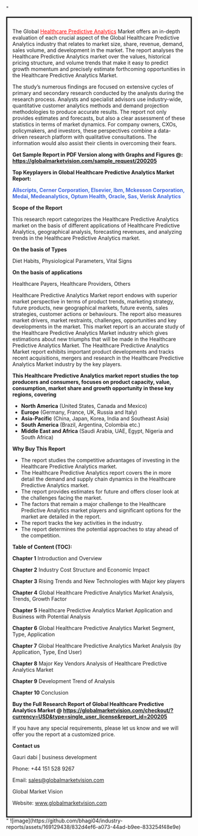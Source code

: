 "<div style='border: 3px solid black; padding: 1em;'>

The Global <a style='color: #ff0000;' href='https://globalmarketvision.com/reports/global-healthcare-predictive-analytics-market/200205'>Healthcare Predictive Analytics</a> Market offers an in-depth evaluation of each crucial aspect of the Global Healthcare Predictive Analytics industry that relates to market size, share, revenue, demand, sales volume, and development in the market. The report analyses the Healthcare Predictive Analytics market over the values, historical pricing structure, and volume trends that make it easy to predict growth momentum and precisely estimate forthcoming opportunities in the Healthcare Predictive Analytics Market.

The study’s numerous findings are focused on extensive cycles of primary and secondary research conducted by the analysts during the research process. Analysts and specialist advisors use industry-wide, quantitative customer analytics methods and demand projection methodologies to produce accurate results. The report not only provides estimates and forecasts, but also a clear assessment of these statistics in terms of market dynamics. For company owners, CXOs, policymakers, and investors, these perspectives combine a data-driven research platform with qualitative consultations. The information would also assist their clients in overcoming their fears.

<strong>Get Sample Report in PDF Version along with Graphs and Figures @</strong><strong>:</strong><strong> <a style='color: #ff0000;' href='https://globalmarketvision.com/sample_request/200205?utm_source=linkedinPulse&utm_medium=Bhagi&utm_campaign=Bhagi'><strong>https://globalmarketvision.com/sample_request/200205</strong></a></strong>

<strong>Top Keyplayers in Global Healthcare Predictive Analytics Market Report:</strong>

<strong style='color: #4169e1;'>Allscripts, Cerner Corporation, Elsevier, Ibm, Mckesson Corporation, Medai, Medeanalytics, Optum Health, Oracle, Sas, Verisk Analytics</strong>

<strong>Scope of the Report</strong>

This research report categorizes the Healthcare Predictive Analytics market on the basis of different applications of Healthcare Predictive Analytics, geographical analysis, forecasting revenues, and analyzing trends in the Healthcare Predictive Analytics market.

<strong>On the basis of Types</strong>

Diet Habits, Physiological Parameters, Vital Signs

<strong>On the basis of applications</strong>

Healthcare Payers, Healthcare Providers, Others

Healthcare Predictive Analytics Market report endows with superior market perspective in terms of product trends, marketing strategy, future products, new geographical markets, future events, sales strategies, customer actions or behaviours. The report also measures market drivers, market restraints, challenges, opportunities and key developments in the market. This market report is an accurate study of the Healthcare Predictive Analytics Market industry which gives estimations about new triumphs that will be made in the Healthcare Predictive Analytics Market. The Healthcare Predictive Analytics Market report exhibits important product developments and tracks recent acquisitions, mergers and research in the Healthcare Predictive Analytics Market industry by the key players.

<strong>This Healthcare Predictive Analytics market report studies the top producers and consumers, focuses on product capacity, value, consumption, market share and growth opportunity in these key regions, covering</strong>
<ul>
  <li><strong>North America</strong> (United States, Canada and Mexico)</li>
  <li><strong>Europe</strong> (Germany, France, UK, Russia and Italy)</li>
  <li><strong>Asia-Pacific</strong> (China, Japan, Korea, India and Southeast Asia)</li>
  <li><strong>South America</strong> (Brazil, Argentina, Colombia etc.)</li>
  <li><strong>Middle East and Africa</strong> (Saudi Arabia, UAE, Egypt, Nigeria and South Africa)</li>
</ul>
<strong>Why Buy This Report</strong>
<ul>
  <li>The report studies the competitive advantages of investing in the Healthcare Predictive Analytics market.</li>
  <li>The Healthcare Predictive Analytics report covers the in more detail the demand and supply chain dynamics in the Healthcare Predictive Analytics market.</li>
  <li>The report provides estimates for future and offers closer look at the challenges facing the market.</li>
  <li>The factors that remain a major challenge to the Healthcare Predictive Analytics market players and significant options for the market are detailed in the report.</li>
  <li>The report tracks the key activities in the industry.</li>
  <li>The report determines the potential approaches to stay ahead of the competition.</li>
</ul>
<strong>Table of Content (TOC): </strong>

<strong>Chapter 1</strong> Introduction and Overview

<strong>Chapter 2</strong> Industry Cost Structure and Economic Impact

<strong>Chapter 3</strong> Rising Trends and New Technologies with Major key players

<strong>Chapter 4</strong> Global Healthcare Predictive Analytics Market Analysis, Trends, Growth Factor

<strong>Chapter 5</strong> Healthcare Predictive Analytics Market Application and Business with Potential Analysis

<strong>Chapter 6</strong> Global Healthcare Predictive Analytics Market Segment, Type, Application

<strong>Chapter 7</strong> Global Healthcare Predictive Analytics Market Analysis (by Application, Type, End User)

<strong>Chapter 8</strong> Major Key Vendors Analysis of Healthcare Predictive Analytics Market

<strong>Chapter 9</strong> Development Trend of Analysis

<strong>Chapter 10</strong> Conclusion

<strong>Buy the Full Research Report of Global Healthcare Predictive Analytics Market @</strong><strong> <a style='color: #ff0000;' href='https://globalmarketvision.com/checkout/?currency=USD&type=single_user_license&report_id=200205?utm_source=linkedinPulse&utm_medium=Bhagi&utm_campaign=Bhagi'>https://globalmarketvision.com/checkout/?currency=USD&type=single_user_license&report_id=200205</a>
</strong>

If you have any special requirements, please let us know and we will offer you the report at a customized price.

<strong>Contact us</strong>

Gauri dabi | business development

Phone: +44 151 528 9267

Email: <a href='mailto:sales@globalmarketvision.com'>sales@globalmarketvision.com</a>

Global Market Vision

Website: <a href='http://www.globalmarketvision.com/'>www.globalmarketvision.com</a>

</div>"
![image](https://github.com/bhagi04/industry-reports/assets/169129438/832d4ef6-a073-44ad-b9ee-833254f48e9e)
